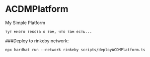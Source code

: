 # ACDMPlatform
My Simple Platform
````
тут много текста о том, что там есть...

````

###Deploy to rinkeby network:
```
npx hardhat run --network rinkeby scripts/deployACDMPlatform.ts
```
